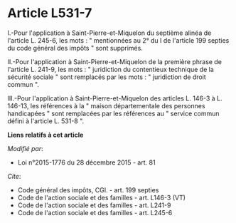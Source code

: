 # Article L531-7

I.-Pour l'application à Saint-Pierre-et-Miquelon du septième alinéa de l'article L. 245-6, les mots : " mentionnées au 2° du
I de l'article 199 septies du code général des impôts " sont supprimés. 

II.-Pour l'application à Saint-Pierre-et-Miquelon de la première phrase de l'article L. 241-9, les mots : " juridiction du
contentieux technique de la sécurité sociale " sont remplacés par les mots : " juridiction de droit commun ". 

III.-Pour l'application à Saint-Pierre-et-Miquelon des articles L. 146-3 à L. 146-13, les références à la " maison
départementale des personnes handicapées " sont remplacées par les références au " service commun défini à l'article L. 531-8
".

**Liens relatifs à cet article**

_Modifié par_:

  - Loi n°2015-1776 du 28 décembre 2015 - art. 81

_Cite_:

  - Code général des impôts, CGI. - art. 199 septies
  - Code de l'action sociale et des familles - art. L146-3 (VT)
  - Code de l'action sociale et des familles - art. L241-9
  - Code de l'action sociale et des familles - art. L245-6
